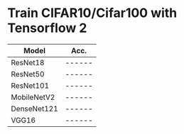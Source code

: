 # Train CIFAR10/Cifar100 with Tensorflow 2



| Model           | Acc.    |
|-----------------|---------|
| ResNet18        | ------  |
| ResNet50        | ------  |
| ResNet101       | ------  |
| MobileNetV2     | ------  |
| DenseNet121     | ------  |
| VGG16           | ------  |

